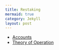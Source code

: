 ```yaml
---
title: Restaking
mermaid: true
category: Jekyll
layout: post
---
```


- [Accounts](./restaking/00_restaking_accounts.md)
- [Theory of Operation](./restaking/01_restaking_theory_of_operation.md)
